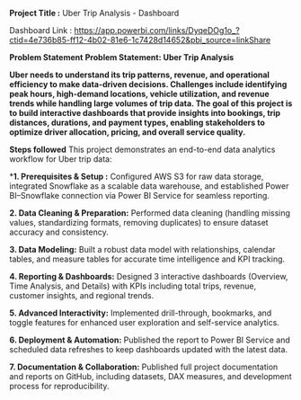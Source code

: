 **Project Title :** Uber Trip Analysis - Dashboard

Dashboard Link : https://app.powerbi.com/links/DyqeDOg1o_?ctid=4e736b85-ff12-4b02-81e6-1c7428d14652&pbi_source=linkShare

**Problem Statement**
**Problem Statement: Uber Trip Analysis**

**Uber needs to understand its trip patterns, revenue, and operational efficiency to make data-driven decisions. Challenges include identifying peak hours, high-demand locations, vehicle utilization, and revenue trends while handling large volumes of trip data. The goal of this project is to build interactive dashboards that provide insights into bookings, trip distances, durations, and payment types, enabling stakeholders to optimize driver allocation, pricing, and overall service quality.**

**Steps followed**
This project demonstrates an end-to-end data analytics workflow for Uber trip data:

***1. Prerequisites & Setup :** Configured AWS S3 for raw data storage, integrated Snowflake as a scalable data warehouse, and established Power BI–Snowflake connection via Power BI Service for seamless reporting.

**2. Data Cleaning & Preparation:** Performed data cleaning (handling missing values, standardizing formats, removing duplicates) to ensure dataset accuracy and consistency.

**3. Data Modeling:** Built a robust data model with relationships, calendar tables, and measure tables for accurate time intelligence and KPI tracking.

**4. Reporting & Dashboards:** Designed 3 interactive dashboards (Overview, Time Analysis, and Details) with KPIs including total trips, revenue, customer insights, and regional trends.

**5. Advanced Interactivity:** Implemented drill-through, bookmarks, and toggle features for enhanced user exploration and self-service analytics.

**6. Deployment & Automation:** Published the report to Power BI Service and scheduled data refreshes to keep dashboards updated with the latest data.

**7. Documentation & Collaboration:** Published full project documentation and reports on GitHub, including datasets, DAX measures, and development process for reproducibility.
